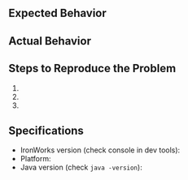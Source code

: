 ## Expected Behavior


## Actual Behavior


## Steps to Reproduce the Problem

  1.
  1.
  1.

## Specifications

  - IronWorks version (check console in dev tools):
  - Platform:
  - Java version (check `java -version`):
